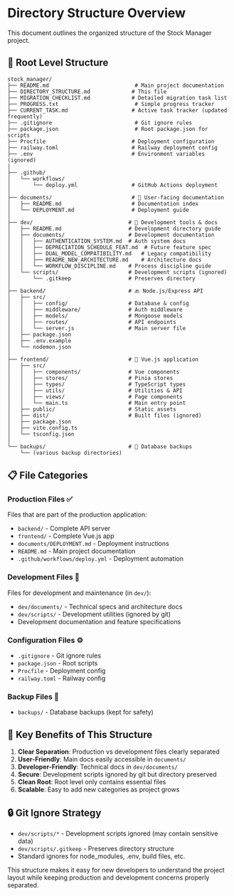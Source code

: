 # Directory Structure Overview

This document outlines the organized structure of the Stock Manager project.

## 📁 Root Level Structure

```
stock_manager/
├── README.md                           # Main project documentation
├── DIRECTORY_STRUCTURE.md             # This file
├── MIGRATION_CHECKLIST.md             # Detailed migration task list
├── PROGRESS.txt                        # Simple progress tracker
├── CURRENT_TASK.md                    # Active task tracker (updated frequently)
├── .gitignore                          # Git ignore rules
├── package.json                        # Root package.json for scripts
├── Procfile                           # Deployment configuration
├── railway.toml                       # Railway deployment config
├── .env                               # Environment variables (ignored)
│
├── .github/
│   └── workflows/
│       └── deploy.yml                 # GitHub Actions deployment
│
├── documents/                         # 📄 User-facing documentation
│   ├── README.md                      # Documentation index
│   └── DEPLOYMENT.md                  # Deployment guide
│
├── dev/                              # 🔧 Development tools & docs
│   ├── README.md                     # Development directory guide
│   ├── documents/                    # Development documentation
│   │   ├── AUTHENTICATION_SYSTEM.md  # Auth system docs
│   │   ├── DEPRECIATION_SCHEDULE_FEAT.md  # Future feature spec
│   │   ├── DUAL_MODEL_COMPATIBILITY.md   # Legacy compatibility
│   │   ├── README_NEW_ARCHITECTURE.md    # Architecture docs
│   │   └── WORKFLOW_DISCIPLINE.md    # Process discipline guide
│   └── scripts/                      # Development scripts (ignored)
│       └── .gitkeep                  # Preserves directory
│
├── backend/                          # 🔙 Node.js/Express API
│   ├── src/
│   │   ├── config/                   # Database & config
│   │   ├── middleware/               # Auth middleware
│   │   ├── models/                   # Mongoose models
│   │   ├── routes/                   # API endpoints
│   │   └── server.js                 # Main server file
│   ├── package.json
│   ├── .env.example
│   └── nodemon.json
│
├── frontend/                         # 🎨 Vue.js application
│   ├── src/
│   │   ├── components/               # Vue components
│   │   ├── stores/                   # Pinia stores
│   │   ├── types/                    # TypeScript types
│   │   ├── utils/                    # Utilities & API
│   │   ├── views/                    # Page components
│   │   └── main.ts                   # Main entry point
│   ├── public/                       # Static assets
│   ├── dist/                         # Built files (ignored)
│   ├── package.json
│   ├── vite.config.ts
│   └── tsconfig.json
│
└── backups/                          # 💾 Database backups
    └── (various backup directories)
```

## 📋 File Categories

### Production Files ✅
Files that are part of the production application:
- `backend/` - Complete API server
- `frontend/` - Complete Vue.js app  
- `documents/DEPLOYMENT.md` - Deployment instructions
- `README.md` - Main project documentation
- `.github/workflows/deploy.yml` - Deployment automation

### Development Files 🔧  
Files for development and maintenance (in `dev/`):
- `dev/documents/` - Technical specs and architecture docs
- `dev/scripts/` - Development utilities (ignored by git)
- Development documentation and feature specifications

### Configuration Files ⚙️
- `.gitignore` - Git ignore rules
- `package.json` - Root scripts
- `Procfile` - Deployment config  
- `railway.toml` - Railway config

### Backup Files 💾
- `backups/` - Database backups (kept for safety)

## 🎯 Key Benefits of This Structure

1. **Clear Separation**: Production vs development files clearly separated
2. **User-Friendly**: Main docs easily accessible in `documents/`  
3. **Developer-Friendly**: Technical docs in `dev/documents/`
4. **Secure**: Development scripts ignored by git but directory preserved
5. **Clean Root**: Root level only contains essential files
6. **Scalable**: Easy to add new categories as project grows

## 🔒 Git Ignore Strategy

- `dev/scripts/*` - Development scripts ignored (may contain sensitive data)
- `dev/scripts/.gitkeep` - Preserves directory structure
- Standard ignores for node_modules, .env, build files, etc.

This structure makes it easy for new developers to understand the project layout while keeping production and development concerns properly separated.
